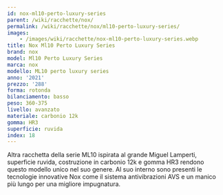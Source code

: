 ```yaml
---
id: nox-ml10-perto-luxury-series
parent: /wiki/racchette/nox/
permalink: /wiki/racchette/nox/ml10-perto-luxury-series/
images:
    - /images/wiki/racchette/nox-ml10-perto-luxury-series.webp
title: Nox Ml10 Perto Luxury Series
brand: nox
model: Ml10 Perto Luxury Series
marca: nox
modello: ML10 perto luxury series
anno: '2021'
prezzo: '288'
forma: rotonda
bilanciamento: basso
peso: 360-375
livello: avanzato
materiale: carbonio 12k
gomma: HR3
superficie: ruvida
index: 18
---
```

Altra racchetta della serie ML10 ispirata al grande Miguel Lamperti, superficie ruvida, costruzione in carbonio 12k e gomma HR3 rendono questo modello unico nel suo genere. Al suo interno sono presenti le tecnologie innovative Nox come il sistema antivibrazioni AVS e un manico più lungo per una migliore impugnatura.
